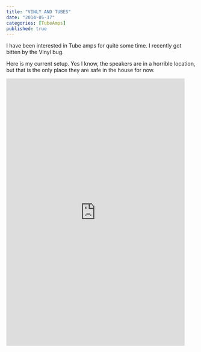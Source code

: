 ```yaml
---
title: "VINLY AND TUBES"
date: "2014-05-17"
categories: [TubeAmps]
published: true
---
```


I have been interested in Tube amps for quite some time. I recently got bitten by the Vinyl bug.

Here is my current setup. Yes I know, the speakers are in a horrible location, but that is the only place they are safe in the house for now. 

<iframe class="imgur-album" width="474" height="711" frameborder="0" src="https://imgur.com/a/afIGV/embed"></iframe>
